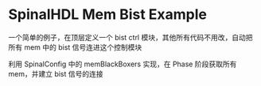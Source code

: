 # SpinalHDL Mem Bist Example

一个简单的例子，在顶层定义一个 bist ctrl 模块，其他所有代码不用改，自动把所有 mem 中的 bist 信号连进这个控制模块

利用 SpinalConfig 中的 memBlackBoxers 实现，在 Phase 阶段获取所有 mem，并建立 bist 信号的连接

